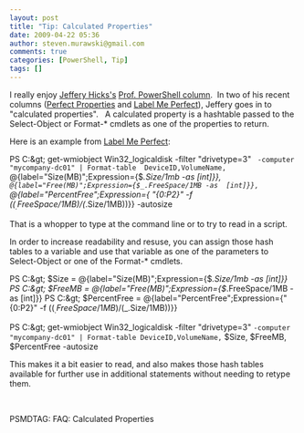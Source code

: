 ```yaml
---
layout: post
title: "Tip: Calculated Properties"
date: 2009-04-22 05:36
author: steven.murawski@gmail.com
comments: true
categories: [PowerShell, Tip]
tags: []
---
```



I really enjoy [Jeffery Hicks's](http://blog.sapien.com/) [Prof. PowerShell column](http://mcpmag.com/columns/columnist.asp?columnistsid=81).  In two of his recent columns (<a href="http://mcpmag.com/columns/article.asp?editorialsid=3074" target="_blank">Perfect Properties</a> and <a href="http://mcpmag.com/columns/article.asp?editorialsid=3079" target="_blank">Label Me Perfect</a>), Jeffery goes in to "calculated properties".  
A calculated property is a hashtable passed to the Select-Object or Format-* cmdlets as one of the properties to return.



Here is an example from <a href="http://mcpmag.com/columns/article.asp?editorialsid=3079" target="_self">Label Me Perfect</a>:



>

PS C:\&gt; get-wmiobject Win32_logicaldisk -filter "drivetype=3" `
-computer  "mycompany-dc01" | Format-table  DeviceID,VolumeName,`
@{label="Size(MB)";Expression={$_.Size/1mb -as  [int]}},`
@{label="Free(MB)";Expression={$_.FreeSpace/1MB -as  [int]}},`
@{label="PercentFree";Expression={
"{0:P2}" -f  (($_.FreeSpace/1MB)/($_.Size/1MB))}} -autosize





That is a whopper to type at the command line or to try to read in a script.



In order to increase readability and resuse, you can assign those hash tables to a variable and use that variable as one of the parameters to Select-Object or one of the Format-* cmdlets.



>

PS C:\&gt; $Size = @{label="Size(MB)";Expression={$_.Size/1mb -as [int]}}
PS C:\&gt; $FreeMB = @{label="Free(MB)";Expression={$_.FreeSpace/1MB -as [int]}}
PS C:\&gt; $PercentFree = @{label="PercentFree";Expression={"{0:P2}" -f (($_.FreeSpace/1MB)/($_.Size/1MB))}}



PS C:\&gt; get-wmiobject Win32_logicaldisk -filter "drivetype=3" `
-computer "mycompany-dc01" | Format-table DeviceID,VolumeName, `
$Size, $FreeMB, $PercentFree -autosize





This makes it a bit easier to read, and also makes those hash tables available for further use in additional statements without needing to retype them.



 



PSMDTAG: FAQ: Calculated Properties

